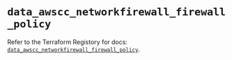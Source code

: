 # `data_awscc_networkfirewall_firewall_policy`

Refer to the Terraform Registory for docs: [`data_awscc_networkfirewall_firewall_policy`](https://registry.terraform.io/providers/hashicorp/awscc/0.70.0/docs/data-sources/networkfirewall_firewall_policy).
